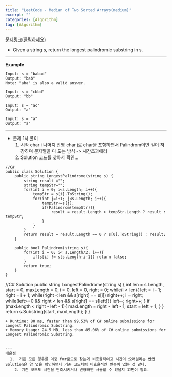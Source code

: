 ```yaml
---
title: "LeetCode - Median of Two Sorted Arrays(medium)"
excerpt: ""
categories: [Algorithm]
tag: [Algorithm]
---
```

[문제링크(클릭하세요)](https://leetcode.com/problems/longest-palindromic-substring/submissions/)
+ Given a string s, return the longest palindromic substring in s.
---
**Example**
```
Input: s = "babad"
Output: "bab"
Note: "aba" is also a valid answer.

Input: s = "cbbd"
Output: "bb"

Input: s = "ac"
Output: "a"

Input: s = "a"
Output: "a"
```
---
+ 문제 1차 풀이
  1. 시작 char i 나머지 진행 char j로 char을 포함하면서 Palindrom이면 길이 저장하며 문자열을 다 도는 방식 -> 시간초과에러
  2. Solution 코드를 찾아서 확인...
```
//C#
public class Solution {
    public string LongestPalindrome(string s) {
        string result ="";
        string tempStr="";
        for(int i = 0; i<s.Length; i++){
            tempStr = s[i].ToString();
            for(int j=i+1; j<s.Length; j++){
                tempStr+=s[j];
                if(Palindrom(tempStr)){
                    result = result.Length > tempStr.Length ? result : tempStr;
                }
            }
        }
        return result = result.Length == 0 ? s[0].ToString() : result;
    }

    public bool Palindrom(string s){
        for(int i = 0; i< s.Length/2; i++){
            if(s[i] != s[s.Length-i-1]) return false;
        }
        return true;
    }
}
```
//C# Solution
    public string LongestPalindrome(string s) {
        int len = s.Length, start = 0, maxLength = 0, i = 0, left = 0, right = 0;
        while(i < len){
            left = i - 1;
            right = i + 1;
            while(right < len && s[right] == s[i]) right++;
            i = right;
            while(left>=0 && right < len && s[right] == s[left]){
                left--;
                right++;
            }
            if (maxLength < right - left - 1){
                maxLength = right - left - 1;
                start = left + 1;
            }
        }
        return s.Substring(start, maxLength);
    }
}
```
+ Runtime: 80 ms, faster than 99.53% of C# online submissions for Longest Palindromic Substring.
+ Memory Usage: 24.5 MB, less than 85.06% of C# online submissions for Longest Palindromic Substring.


---
배운점
  1.  기존 모든 경우를 이중 for문으로 찾는게 비효율적이고 시간이 오래걸리는 반면 Solution은 양 옆을 확인하면서 기존 코드처럼 비효율적인 반복이 없는 것 같다.
	2. 기존 코드도 시간을 단축시키거나 변형하면 사용할 수 있을지 고민이 필요.